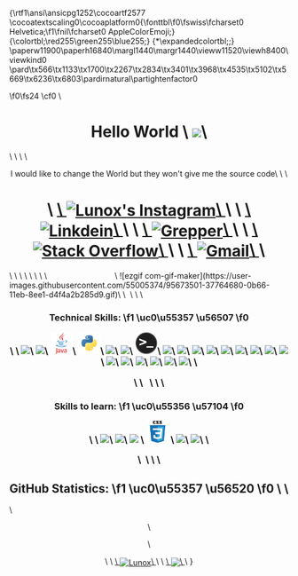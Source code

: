 {\rtf1\ansi\ansicpg1252\cocoartf2577
\cocoatextscaling0\cocoaplatform0{\fonttbl\f0\fswiss\fcharset0 Helvetica;\f1\fnil\fcharset0 AppleColorEmoji;}
{\colortbl;\red255\green255\blue255;}
{\*\expandedcolortbl;;}
\paperw11900\paperh16840\margl1440\margr1440\vieww11520\viewh8400\viewkind0
\pard\tx566\tx1133\tx1700\tx2267\tx2834\tx3401\tx3968\tx4535\tx5102\tx5669\tx6236\tx6803\pardirnatural\partightenfactor0

\f0\fs24 \cf0 <!-- Title -->\
<h1 align="center">Hello World \
  <img src="https://raw.githubusercontent.com/iampavangandhi/iampavangandhi/master/gifs/Hi.gif" \
       width="30px">\
  </h2></h1>\
\
\
<!-- Quote -->\
<p align="center">I would like to change the World but they won't give me the source code\
  \
  <!-- Social Network -->\
<h1 align="center">\
<a href="https://www.instagram.com/">\
  <img align="center" \
       alt="Lunox's Instagram" \
       width="22px" \
       src="https://user-images.githubusercontent.com/55005374/103146167-0b04ac00-470b-11eb-84fc-db4b7299e4ef.png" />\
  </a>\
  \
<a href="https://www.linkedin.com/">\
  <img align="center" \
       alt="Linkdein" \
       width="22px" \
       src="https://user-images.githubusercontent.com/55005374/103146171-312a4c00-470b-11eb-8839-992580bb8206.png" />\
  </a>\
\
  <a href="https://www.codegrepper.com/app/profile.php?id=79189">\
  <img align="center" \
       alt="Grepper" \
       width="22px" \
       src="https://user-images.githubusercontent.com/55005374/103146498-0b537600-4710-11eb-949e-bff2c2ab7391.png" />\
  </a>\
  \
<a href="https://stackoverflow.com/users/12381868/lunox?tab=profile">\
  <img align="center" \
       alt="Stack Overflow" \
       width="22px" \
       src="https://user-images.githubusercontent.com/55005374/103146236-e52bd700-470b-11eb-861e-e6f549b02b88.png" />\
  </a>\
  \
<a href="mailto:lunox.code@gmail.com">\
  <img align="center" \
       alt="Gmail" \
       width="22px" \
       src="https://user-images.githubusercontent.com/55005374/103146250-0d1b3a80-470c-11eb-8ead-a92232d45d6e.png" />\
  </a>\
</h1>\
\
\
\
\
<!-- Background -->\
\
<!-- I do add this "&nbsp;" because I can't center the GIFT, let me know if you know how do it -->\
&nbsp;&nbsp;&nbsp;&nbsp;&nbsp;&nbsp;&nbsp;&nbsp;&nbsp;&nbsp;&nbsp;&nbsp;&nbsp;&nbsp;&nbsp;&nbsp;&nbsp;&nbsp;&nbsp;&nbsp;&nbsp;&nbsp;&nbsp;&nbsp;&nbsp;&nbsp;&nbsp;&nbsp;&nbsp;&nbsp;\
![ezgif com-gif-maker](https://user-images.githubusercontent.com/55005374/95673501-37764680-0b66-11eb-8ee1-d4f4a2b285d9.gif)\
\
&nbsp;\
\
<!-- Technical Skills -->\
<p><H3 align="center"><strong> Technical Skills: 
\f1 \uc0\u55357 \u56507 
\f0  </strong></p>\
  \
  <code><img height="40" src="https://user-images.githubusercontent.com/55005374/101125531-160e6580-35bf-11eb-8256-f599b154f3ee.png"></code>\
  <code><img height="40" src="https://user-images.githubusercontent.com/55005374/103146278-8ca90980-470c-11eb-90bd-8e20951c9146.png"></code>\
  <code><img height="40" src="https://raw.githubusercontent.com/devicons/devicon/master/icons/java/java-original-wordmark.svg"></code>\
  <code><img height="40" src="https://raw.githubusercontent.com/github/explore/80688e429a7d4ef2fca1e82350fe8e3517d3494d/topics/python/python.png"></code>\
  <code><img height="40" src="https://user-images.githubusercontent.com/55005374/103146298-d98ce000-470c-11eb-973d-3ff9e1b90561.png"></code>\
  <code><img height="40" src="https://user-images.githubusercontent.com/55005374/103146335-3d170d80-470d-11eb-9fce-ff775c77b96b.png"></code>\
  <code><img height="40" src="https://raw.githubusercontent.com/github/explore/80688e429a7d4ef2fca1e82350fe8e3517d3494d/topics/terminal/terminal.png"></code>\
  <code><img height="40" src="https://user-images.githubusercontent.com/55005374/103146218-b57ccf00-470b-11eb-8fcc-aa46cab9253f.png"></code>\
  <code><img height="40" src="https://user-images.githubusercontent.com/55005374/95688411-345f7280-0bc7-11eb-9513-82e0452a81eb.png"></code>\
  <code><img height="40" src="https://user-images.githubusercontent.com/55005374/100307358-3c068b00-2f6b-11eb-9f07-e262ad248471.png"></code>\
  <code><img height="40" src="https://user-images.githubusercontent.com/55005374/95686171-87cac400-0bb9-11eb-9d49-390f3543a0a6.png"></code>\
  <code><img height="40" src="https://user-images.githubusercontent.com/55005374/95686553-d4170380-0bbb-11eb-94f2-c528413c7bad.png"></code>\
  <code><img height="40" src="https://user-images.githubusercontent.com/55005374/95686705-d9c11900-0bbc-11eb-87f5-a149b86cde5a.png"></code>\
  <code><img height="40" src="https://user-images.githubusercontent.com/55005374/95686779-5fdd5f80-0bbd-11eb-9a0b-8eb90d565518.png"></code>\
  <code><img height="40" src="https://user-images.githubusercontent.com/55005374/95687393-a2546b80-0bc0-11eb-8991-c0c72326f29c.png"></code>\
  <code><img height="40" src="https://user-images.githubusercontent.com/55005374/95687569-95844780-0bc1-11eb-8bdb-93fb29d10602.png"></code>\
  <code><img height="40" src="https://user-images.githubusercontent.com/55005374/95687639-117e8f80-0bc2-11eb-8aea-f236a8eca50b.png"></code>\
  <code><img height="40" src="https://user-images.githubusercontent.com/55005374/95687670-51de0d80-0bc2-11eb-826b-83fb8c5ec221.png"></code>\
  <code><img height="40" src="https://user-images.githubusercontent.com/55005374/100187906-b7eecd80-2eae-11eb-8074-b65db8dfaecb.png"></code>\
  <code><img height="40" src="https://user-images.githubusercontent.com/55005374/95687701-80f47f00-0bc2-11eb-89f5-a1a8e6788aeb.png"></code>\
  <code><img height="40" src="https://user-images.githubusercontent.com/55005374/95688226-c6ff1200-0bc5-11eb-82cc-33e35bcb0910.png"></code>\
  <code><img height="40" src="https://user-images.githubusercontent.com/55005374/95688875-5dcdcd80-0bca-11eb-8915-b3cf9791ca3c.png"></code>\
\
  </p>\
  \
&nbsp;  \
\
  <!-- Skills to learn -->\
<p><H3 align="center"><strong>Skills to learn: 
\f1 \uc0\u55356 \u57104 
\f0 </strong></p>\
  \
  <code><img height="40" src="https://user-images.githubusercontent.com/55005374/101125928-05122400-35c0-11eb-836b-4c2e4de16070.png"></code>\
  <code><img height="40" src="https://user-images.githubusercontent.com/55005374/99864609-ecd6e980-2b69-11eb-8268-1a455c00eefe.png"></code>\
  <code><img height="40" src="https://user-images.githubusercontent.com/55005374/99864949-fbbe9b80-2b6b-11eb-8b5a-4ca8cd68261e.png"></code>  \
  <code><img height="40" src="https://raw.githubusercontent.com/github/explore/80688e429a7d4ef2fca1e82350fe8e3517d3494d/topics/css/css.png"></code> \
  <code><img height="40" src="https://user-images.githubusercontent.com/55005374/95688807-0d567000-0bca-11eb-8cec-9a813166d3d8.png"></code>\
  <code><img height="40" src="https://user-images.githubusercontent.com/55005374/95686219-bd6fad00-0bb9-11eb-9dfd-be7dd980d005.png"></code>\
  \
  </p>\
&nbsp;\
\
<!-- GitHub Stats -->\
<H2 align="center"><strong>GitHub Statistics: 
\f1 \uc0\u55357 \u56520 
\f0 \
  </strong>\
</H2>\
    <p align="center">\
      <div align="center">\
    </p>\
    \
<a href="https://github.com/Lunox-code?tab=repositories">\
  <img align="center" \
       src="https://github-readme-stats.vercel.app/api/top-langs/?username=Lunox-code&layout=compact&show_icons=true&title_color=81a1c0&icon_color=79ff97&text_color=d5dbe6&bg_color=2e3440" \
       alt='Lunox's favorite languages" />\
</a>\
  \
<a href="https://github.com/Lunox-code">\
  <img align="center"\
       src="https://github-readme-stats.vercel.app/api?username=Lunox-code&show_icons=true&hide=contribs,prs&cache_seconds=86400&theme=nord" />\
</a>\
}
